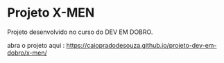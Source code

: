 # Projeto X-MEN
 Projeto desenvolvido no curso do DEV EM DOBRO.

 abra o projeto aqui : https://caiopradodesouza.github.io/projeto-dev-em-dobro/x-men/
